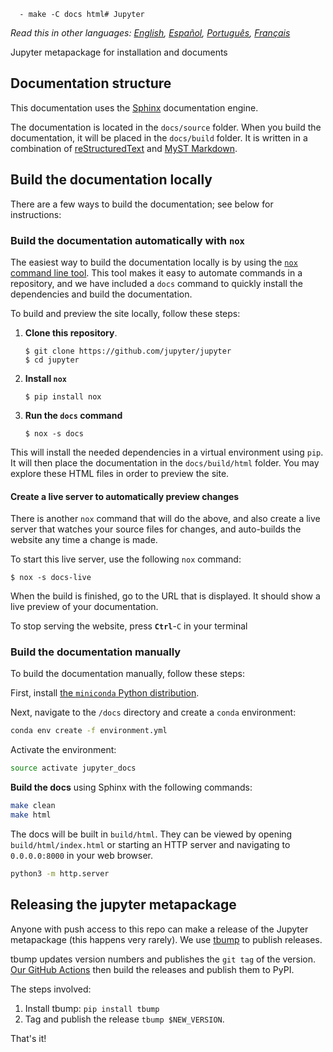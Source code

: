       - make -C docs html# Jupyter

*Read this in other languages: [English](README.md), [Español](README.es-ES.md), [Português](README.pt-BR.md), [Français](README.fr-FR.md)*

Jupyter metapackage for installation and documents

## Documentation structure

This documentation uses the [Sphinx](https://sphinx-doc.org) documentation engine.

The documentation is located in the `docs/source` folder. When you build the documentation, it will be placed in the `docs/build` folder.
It is written in a combination of [reStructuredText](https://docutils.sourceforge.io/rst.html) and [MyST Markdown](https://myst-parser.readthedocs.io/).

## Build the documentation locally

There are a few ways to build the documentation; see below for instructions:

### Build the documentation automatically with `nox`

The easiest way to build the documentation locally is by using the [`nox` command line tool](https://nox.thea.codes/). This tool makes it easy to automate commands in a repository, and we have included a `docs` command to quickly install the dependencies and build the documentation.

To build and preview the site locally, follow these steps:

1. **Clone this repository**.

   ```console
   $ git clone https://github.com/jupyter/jupyter
   $ cd jupyter
   ```
2. **Install `nox`**

   ```console
   $ pip install nox
   ```
3. **Run the `docs` command**

   ```console
   $ nox -s docs
   ```

This will install the needed dependencies in a virtual environment using `pip`.
It will then place the documentation in the `docs/build/html` folder.
You may explore these HTML files in order to preview the site.

#### Create a live server to automatically preview changes

There is another `nox` command that will do the above, and also create a live server that watches your source files for changes, and auto-builds the website any time a change is made.

To start this live server, use the following `nox` command:

```console
$ nox -s docs-live
```

When the build is finished, go to the URL that is displayed. It should show a live preview of your documentation.

To stop serving the website, press **`Ctrl`**-`C` in your terminal

### Build the documentation manually

To build the documentation manually, follow these steps:

First, install [the `miniconda` Python distribution](https://conda.io/miniconda.html).

Next, navigate to the `/docs` directory and create a `conda` environment:

```bash
conda env create -f environment.yml
```

Activate the environment:

```bash
source activate jupyter_docs
```

**Build the docs** using Sphinx with the following commands:

```bash
make clean
make html
```

The docs will be built in `build/html`. They can be viewed by opening `build/html/index.html` or starting an HTTP server and navigating to `0.0.0.0:8000` in your web browser.

```bash
python3 -m http.server
```

## Releasing the jupyter metapackage

Anyone with push access to this repo can make a release
of the Jupyter metapackage (this happens very rarely).
We use [tbump][] to publish releases.

tbump updates version numbers and publishes the `git tag` of the version.
[Our GitHub Actions](https://github.com/jupyter/jupyter/actions)
then build the releases and publish them to PyPI.

The steps involved:

1. Install tbump: `pip install tbump`
2. Tag and publish the release `tbump $NEW_VERSION`.

That's it!

[tbump]: https://github.com/your-tools/tbump
